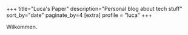 +++
title="Luca's Paper"
description="Personal blog about tech stuff"
sort_by="date"
paginate_by=4
[extra]
profile = "luca"
+++

Wilkommen.
